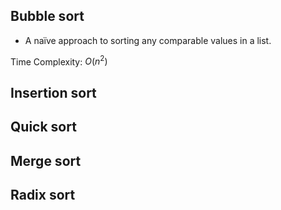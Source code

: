## Bubble sort
- A naïve approach to sorting any comparable values in a list.

Time Complexity: $O(n^2)$

## Insertion sort
## Quick sort
## Merge sort
## Radix sort
